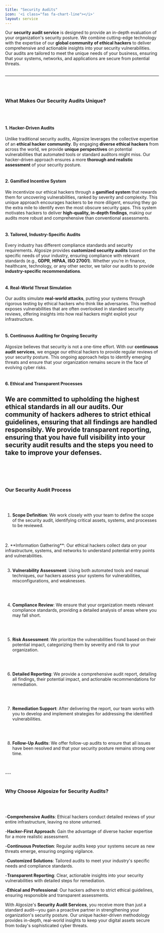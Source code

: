 ```yaml
---
title: "Security Audits"
icon: '<i class="fas fa-chart-line"></i>'
layout: service
---
```

Our **security audit service** is designed to provide an in-depth evaluation of your organization's security posture. We combine cutting-edge technology with the expertise of our **global community of ethical hackers** to deliver comprehensive and actionable insights into your security vulnerabilities. Our audits are tailored to meet the unique needs of your business, ensuring that your systems, networks, and applications are secure from potential threats.
<br/>
<br/>

---
<br/>
<br/>

### **What Makes Our Security Audits Unique?**
<br/>
<br/>

#### **1. Hacker-Driven Audits**
Unlike traditional security audits, Algosize leverages the collective expertise of an **ethical hacker community**. By engaging **diverse ethical hackers** from across the world, we provide **unique perspectives** on potential vulnerabilities that automated tools or standard auditors might miss. Our hacker-driven approach ensures a more **thorough and realistic assessment** of your security posture.
<br/>
<br/>

#### **2. Gamified Incentive System**
We incentivize our ethical hackers through a **gamified system** that rewards them for uncovering vulnerabilities, ranked by severity and complexity. This unique approach encourages hackers to be more diligent, ensuring they go the extra mile to identify even the most obscure security gaps. This system motivates hackers to deliver **high-quality, in-depth findings**, making our audits more robust and comprehensive than conventional assessments.
<br/>
<br/>

#### **3. Tailored, Industry-Specific Audits**
Every industry has different compliance standards and security requirements. Algosize provides **customized security audits** based on the specific needs of your industry, ensuring compliance with relevant standards (e.g., **GDPR**, **HIPAA**, **ISO 27001**). Whether you’re in finance, healthcare, technology, or any other sector, we tailor our audits to provide **industry-specific recommendations**.
<br/>
<br/>

#### **4. Real-World Threat Simulation**
Our audits simulate **real-world attacks**, putting your systems through rigorous testing by ethical hackers who think like adversaries. This method exposes vulnerabilities that are often overlooked in standard security reviews, offering insights into how real hackers might exploit your infrastructure.
<br/>
<br/>

#### **5. Continuous Auditing for Ongoing Security**
Algosize believes that security is not a one-time effort. With our **continuous audit services**, we engage our ethical hackers to provide regular reviews of your security posture. This ongoing approach helps to identify emerging threats and ensure that your organization remains secure in the face of evolving cyber risks.
<br/>
<br/>

#### **6. Ethical and Transparent Processes**
We are committed to upholding the highest ethical standards in all our audits. Our community of hackers adheres to strict ethical guidelines, ensuring that all findings are handled responsibly. We provide **transparent reporting**, ensuring that you have full visibility into your security audit results and the steps you need to take to improve your defenses.
<br/>
<br/>
---
<br/>
<br/>

### **Our Security Audit Process**
<br/>
<br/>

1. **Scope Definition**: We work closely with your team to define the scope of the security audit, identifying critical assets, systems, and processes to be reviewed.
<br/>
<br/>
2. **Information Gathering**: Our ethical hackers collect data on your infrastructure, systems, and networks to understand potential entry points and vulnerabilities.
<br/>
<br/>

3. **Vulnerability Assessment**: Using both automated tools and manual techniques, our hackers assess your systems for vulnerabilities, misconfigurations, and weaknesses.
<br/>
<br/>

4. **Compliance Review**: We ensure that your organization meets relevant compliance standards, providing a detailed analysis of areas where you may fall short.
<br/>
<br/>

5. **Risk Assessment**: We prioritize the vulnerabilities found based on their potential impact, categorizing them by severity and risk to your organization.
<br/>
<br/>

6. **Detailed Reporting**: We provide a comprehensive audit report, detailing all findings, their potential impact, and actionable recommendations for remediation.
<br/>
<br/>

7. **Remediation Support**: After delivering the report, our team works with you to develop and implement strategies for addressing the identified vulnerabilities.
<br/>
<br/>

8. **Follow-Up Audits**: We offer follow-up audits to ensure that all issues have been resolved and that your security posture remains strong over time.
<br/>
<br/>
---
<br/>
<br/>

### **Why Choose Algosize for Security Audits?**
<br/>
<br/>

-**Comprehensive Audits**: Ethical hackers conduct detailed reviews of your entire infrastructure, leaving no stone unturned.

-**Hacker-First Approach**: Gain the advantage of diverse hacker expertise for a more realistic assessment.

-**Continuous Protection**: Regular audits keep your systems secure as new threats emerge, ensuring ongoing vigilance.

-**Customized Solutions**: Tailored audits to meet your industry's specific needs and compliance standards.

-**Transparent Reporting**: Clear, actionable insights into your security vulnerabilities with detailed steps for remediation.

-**Ethical and Professional**: Our hackers adhere to strict ethical guidelines, ensuring responsible and transparent assessments.

With Algosize's **Security Audit Services**, you receive more than just a standard audit—you gain a proactive partner in strengthening your organization's security posture. Our unique hacker-driven methodology provides in-depth, real-world insights to keep your digital assets secure from today's sophisticated cyber threats.
<br/>
<br/>
